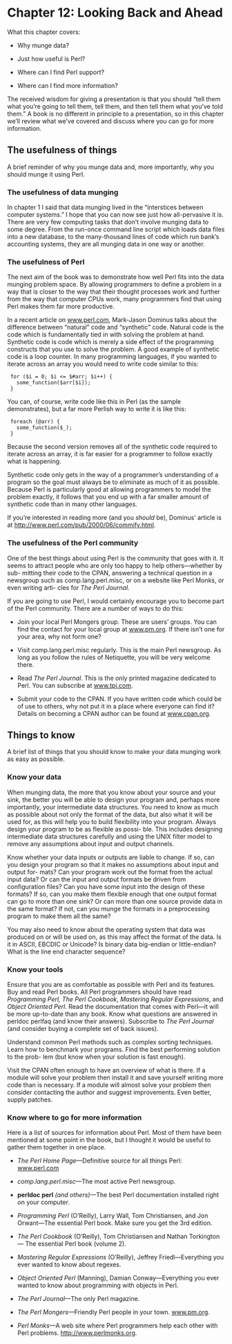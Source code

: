 Chapter 12: Looking Back and Ahead
==================================

What this chapter covers:

*  Why munge data?

*  Just how useful is Perl?

*  Where can I find Perl support?

*  Where can I find more information?

The received wisdom for giving a presentation is that you should
“tell them what you’re going to tell them, tell them, and then tell
them what you’ve told them.” A book is no different in principle to a
presentation, so in this chapter we’ll review what we’ve covered and
discuss where you can go for more information.

The usefulness of things
-------

A brief reminder of why you munge data and, more importantly, why you
should munge it using Perl.

### The usefulness of data munging

In chapter 1 I said that data munging lived in the “interstices
between computer systems.” I hope that you can now see just how
all-pervasive it is. There are very few computing tasks that don’t
involve munging data to some degree. From the run-once command line
script which loads data files into a new database, to the
many-thousand lines of code which run bank’s accounting systems, they
are all munging data in one way or another.

### The usefulness of Perl

The next aim of the book was to demonstrate how well Perl fits into
the data munging problem space. By allowing programmers to define a
problem in a way that is closer to the way that their thought
processes work and further from the way that computer CPUs work, many
programmers find that using Perl makes them far more productive.

In a recent article on www.perl.com, Mark-Jason Dominus talks about
the difference between “natural” code and “synthetic” code. Natural
code is the code which is fundamentally tied in with solving the
problem at hand. Synthetic code is code which is merely a side effect
of the programming constructs that you use to solve the problem. A
good example of synthetic code is a loop counter. In many programming
languages, if you wanted to iterate across an array you would need to
write code similar to this:

	 for ($i = 0; $i <= $#arr; $i++) {
	   some_function($arr[$i]);
	 }

You can, of course, write code like this in Perl (as the sample
demonstrates), but a far more Perlish way to write it is like this:

	 foreach (@arr) {
	   some_function($_);
	 }

Because the second version removes all of the synthetic code required
to iterate across an array, it is far easier for a programmer to
follow exactly what is happening.

Synthetic code only gets in the way of a programmer’s understanding of
a program so the goal must always be to eliminate as much of it as
possible. Because Perl is particularly good at allowing programmers to
model the problem exactly, it follows that you end up with a far
smaller amount of synthetic code than in many other languages.

If you’re interested in reading more (and you *should* be), Dominus’
article is at http://www.perl.com/pub/2000/06/commify.html.

### The usefulness of the Perl community

One of the best things about using Perl is the community that goes with it. It seems to attract people who are only too happy to help others—whether by sub- mitting their code to the CPAN, answering a technical question in a newsgroup such as comp.lang.perl.misc, or on a website like Perl Monks, or even writing arti- cles for *The Perl Journal*.

If you are going to use Perl, I would certainly encourage you to become part of the Perl community. There are a number of ways to do this:

*  Join your local Perl Mongers group. These are users’ groups. You can find the contact for your local group at www.pm.org. If there isn’t one for your area, why not form one?

*  Visit comp.lang.perl.misc regularly. This is the main Perl newsgroup. As long as you follow the rules of Netiquette, you will be very welcome there.

*  Read *The Perl Journal*. This is the only printed magazine dedicated to Perl. You can subscribe at www.tpj.com.

*  Submit your code to the CPAN. If you have written code which could be of use to others, why not put it in a place where everyone can find it? Details on becoming a CPAN author can be found at www.cpan.org.

Things to know
-------

A brief list of things that you should know to make your data munging
work as easy as possible.

### Know your data

When munging data, the more that you know about your source and your
sink, the better you will be able to design your program and, perhaps
more importantly, your intermediate data structures. You need to know
as much as possible about not only the format of the data, but also
what it will be used for, as this will help you to build flexibility
into your program. Always design your program to be as flexible as
possi- ble. This includes designing intermediate data structures
carefully and using the UNIX filter model to remove any assumptions
about input and output channels.

Know whether your data inputs or outputs are liable to change. If so,
can you design your program so that it makes no assumptions about
input and output for- mats? Can your program work out the format from
the actual input data? Or can the input and output formats be driven
from configuration files? Can you have some input into the design of
these formats? If so, can you make them flexible enough that one
output format can go to more than one sink? Or can more than one
source provide data in the same format? If not, can you munge the
formats in a preprocessing program to make them all the same?

You may also need to know about the operating system that data was
produced on or will be used on, as this may affect the format of the
data. Is it in ASCII, EBCDIC or Unicode? Is binary data big-endian or
little-endian? What is the line end character sequence?

### Know your tools

Ensure that you are as comfortable as possible with Perl and its
features. Buy and read Perl books. All Perl programmers should have
read *Programming Perl, The Perl Cookbook*, *Mastering Regular
Expressions*, and *Object Oriented Perl.* Read the documentation that
comes with Perl—it will be more up-to-date than any book. Know what
questions are answered in perldoc perlfaq (and know their answers).
Subscribe to *The Perl Journal* (and consider buying a complete set of
back issues).

Understand common Perl methods such as complex sorting techniques.
Learn how to benchmark your programs. Find the best performing
solution to the prob- lem (but know when your solution is fast
enough).

Visit the CPAN often enough to have an overview of what is there. If a
module will solve your problem then install it and save yourself
writing more code than is necessary. If a module will almost solve
your problem then consider contacting the author and suggest
improvements. Even better, supply patches.

### Know where to go for more information

Here is a list of sources for information about Perl. Most of them
have been mentioned at some point in the book, but I thought it would
be useful to gather them together in one place.

*  *The Perl Home Page*—Definitive source for all things Perl: www.perl.com

*  *comp.lang.perl.misc*—The most active Perl newsgroup.

*  **perldoc perl** *(and others)*—The best Perl documentation installed right on your computer.

*  *Programming Perl* (O’Reilly), Larry Wall, Tom Christiansen, and Jon Orwant—The essential Perl book. Make sure you get the 3rd edition.

*  *The Perl Cookbook* (O’Reilly), Tom Christiansen and Nathan Torkington— The essential Perl book (volume 2).

*  *Mastering Regular Expressions* (O’Reilly), Jeffrey Friedl—Everything you ever wanted to know about regexes.

*  *Object Oriented Perl* (Manning), Damian Conway—Everything you ever wanted to know about programming with objects in Perl.

*  *The Perl Journal*—The only Perl magazine.

*  *The Perl Mongers*—Friendly Perl people in your town. www.pm.org.

*  *Perl Monks*—A web site where Perl programmers help each other with Perl problems. http://www.perlmonks.org.
